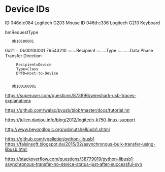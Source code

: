 
# Device IDs

ID 046d:c084 Logitech G203 Mouse
ID 046d:c336 Logitech G213 Keyboard


bmRequestType

       0b10100001
       
0x21 = 0b00100001
         76543210
            :::::..Recipient
          ::......Type
         :.........Data Phase Transfer Direction
         
         Recipient=Device
         Type=Class
         DPTD=Host-to-Device
         
         
       0b100100001
       
       
https://superuser.com/questions/873896/wireshark-usb-traces-explanations

https://github.com/walac/pyusb/blob/master/docs/tutorial.rst

https://julien.danjou.info/blog/2012/logitech-k750-linux-support

http://www.beyondlogic.org/usbnutshell/usb1.shtml

https://github.com/vpelletier/python-libusb1
https://falsinsoft.blogspot.de/2015/02/asynchronous-bulk-transfer-using-libusb.html

https://stackoverflow.com/questions/38779019/python-libusb1-asynchronous-transfer-no-device-status-just-after-successful-syn
